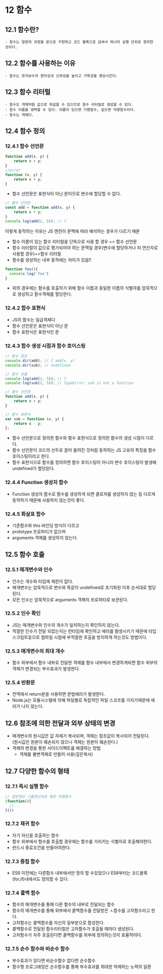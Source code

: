 # 12 함수

## 12.1 함수란?
    - 함수는 일련의 과정을 문으로 구현하고 코드 블록으로 감싸서 하나의 실행 단위로 정의한 것이다.
## 12.2 함수를 사용하는 이유
    - 함수는 유지보수의 편의성과 신뢰성을 높이고 가독성을 향상시킨다.
## 12.3 함수 리터럴
    - 함수도 객체처럼 값으로 취급할 수 있으므로 함수 리터럴로 생성할 수 있다.
    - 함수 이름을 생략할 수 있다. 이름이 있으면 기명함수, 없으면 익명함수이다.
    - 함수는 객체다.
## 12.4 함수 정의
### 12.4.1 함수 선언문

```js
function add(x, y) {
    return x + y;
}
//error
function (x, y) {
    return x + y;
}
```
- 함수 선언문은 표현식이 아닌 문이므로 변수에 할당할 수 없다.
```js
// 함수 선언문
const add = function add(x, y) {
    return x + y;
}
console.log(add(2, 5)); // 7
```
이렇게 동작하는 이유는 JS 엔진이 문맥에 따라 해석하는 경우가 다르기 때문
- 함수 이름이 있는 함수 리터럴을 단독으로 사용 할 경우 => 함수 선언문
- 함수 리터럴이 값으로 평가되어야 하는 문맥일 경우(변수에 할당하거나 피 연산자로 사용할 경우)=>함수 리터럴
- 함수를 생성하는 내부 동작에는 차이가 있음!!

```js
function foo(){
  console.log('foo')
}
```
- 위의 경우에는 함수를 호출하기 위해 함수 이름과 동일한 이름의 식별자를 암묵적으로 생성하고 함수객체를 할당한다.

### 12.4.2 함수 표현식
- JS의 함수는 일급객체다
- 함수 선언문은 표현식이 아닌 문
- 함수 표현식은 표현식인 문

### 12.4.3 함수 생성 시점과 함수 호이스팅
```js
// 함수 참조
console.dir(add); // ƒ add(x, y)
console.dir(sub); // undefined

// 함수 호출
console.log(add(2, 5)); // 7
console.log(sub(2, 5)); // TypeError: sub is not a function

// 함수 선언문
function add(x, y) {
    return x + y;
}

// 함수 표현식
var sub = function (x, y) {
    return x - y;
};
```
- 함수 선언문으로 정의한 함수와 함수 표현식으로 정의한 함수의 생성 시점이 다르다.
- 함수 선언문이 코드의 선두로 끌어 올려진 것처럼 동작하는 JS 고유의 특징을 함수 호이스팅이라고 한다.
- 함수 표현식으로 함수를 정의하면 함수 호이스팅이 아니라 변수 호이스팅이 발생해 undefined가 할당된다.

### 12.4.4 Function 생성자 함수
- Function 생성자 함수로 함수를 생성하게 되면 클로저를 생성하지 않는 등 다르게 동작하기 때문에 사용하지 않는것이 좋다.

### 12.4.5 화살표 함수
- 기존함수와  this 바인딩 방식이 다르고
- prototype 프로퍼티가 없으며
- arguments 객체를 생성하지 않는다.
## 12.5 함수 호출
### 12.5.1 매개변수와 인수
- 인수는 개수와 타입에 제한이 없다.
- 매개변수는 암묵적으로 변수와 똑같이 undefined로 초기화된 이후 순서대로 할당된다.
- 모든 인수는 암묵적으로 arguments 객체의 프로퍼티로 보관된다.
### 12.5.2 인수 확인
- JS는 매개변수와 인수의 개수가 일치하는지 확인하지 않는다.
- 적절한 인수가 전달 되었는지는 런타임에 확인하고 에러를 발생시키기 때문에 타입스크립트등으로 컴파일 시점에 부적절한 호출을 방지하게 하는것도 방법이다.
### 12.5.3 매개변수의 최대 개수
- 함수 외부에서 함수 내부로 전달한 객체를 함수 내부에서 변경하게되면 함수 외부의 객체가 변경되는 부수효과가 발생한다.
### 12.5.4 반환문
- 전역에서 return문을 사용하면 문법에러가 발생한다.
- Node.js는 모듈시스템에 의해 파일별로 독립적인 파일 스코프를 가지기때문에 에러가 나지 않는다.
## 12.6 참조에 의한 전달과 외부 상태의 변경
- 매개변수의 원시값은 값 자체가 복사되며, 객체는 참조값이 복사되어 전달된다.<br/>
  (원시값은 원본이 훼손되지 않으나 객체는 원본이 훼손된다.)
- 객체의 변경을 통한 사이드이펙트를 해결하는 방법 
  - 객체를 불변객체로 만들어 사용(깊은복사)
## 12.7 다양한 함수의 형태
### 12.7.1 즉시 실행 함수
```js
// 일반적인 그룹연산자로 묶은 익명함수 
(function(){
  //...
}())
```
### 12.7.2 재귀 함수
- 자기 자신을 호출하는 함수
- 함수 외부에서 함수를 호출할 경우에는 함수를 가리키는 식별자로 호출해야한다.
- 반드시 종료조건을 만들어야한다.
### 12.7.3 중첩 함수
- ES6 이전에는 다른함수 내부에서만 정의 할 수있었으나 ES6부터는 코드블록(for,if)내에서도 정의할 수 있다.
### 12.7.4 콜백 함수
- 함수의 매개변수를 통해 다른 함수의 내부로 전달되는 함수
- 함수의 매개변수를 통해 외부에서 콜백함수를 전달받은 ㅅ함수를 고차함수라고 한다.
- 고차함수는 콜백함수를 자신의 일부분으로 합성한다.
- 콜백함수로 전달된 함수리터럴은 고차함수가 호출될 때마다 생성된다.
- 고차함수가 자주 호출된다면 콜백함수를 외부에 정의하는것이 효율적이다.
### 12.7.5 순수 함수와 비순수 함수
- 부수효과가 있다면 비순수함수 없다면 순수함수
- 함수형 프로그래밍은 순수함수를 통해 부수효과를 최대한 억제하는 노력의 일환
